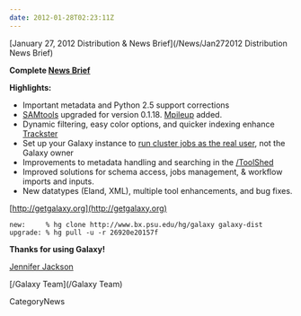 ```yaml
---
date: 2012-01-28T02:23:11Z
---
```

<div class='newsItemHeader'>[January 27, 2012 Distribution & News Brief](/News/Jan272012 Distribution News Brief)</div>

**Complete [News Brief](/src/archive/dev-news-briefs/2012-01-27/index.md)**

**Highlights:**

* Important metadata and Python 2.5 support corrections
* [SAMtools](http://samtools.sourceforge.net/) upgraded for version 0.1.18. [Mpileup](http://samtools.sourceforge.net/mpileup.shtml) added.
* Dynamic filtering, easy color options, and quicker indexing enhance [Trackster](/src/learn/visualization/index.md)
* Set up your Galaxy instance to [run cluster jobs as the real user](/src/admin/config/performance/cluster/index.md), not the Galaxy owner
* Improvements to metadata handling and searching in the [/ToolShed](/ToolShed)
* Improved solutions for schema access, jobs management, & workflow imports and inputs.
* New datatypes (Eland, XML), multiple tool enhancements, and bug fixes.

[http://getgalaxy.org](http://getgalaxy.org)
```
new:     % hg clone http://www.bx.psu.edu/hg/galaxy galaxy-dist
upgrade: % hg pull -u -r 26920e20157f
```



**Thanks for using Galaxy!**

[Jennifer Jackson](/src/jennifer-jackson/index.md)

[/Galaxy Team](/Galaxy Team)



CategoryNews

